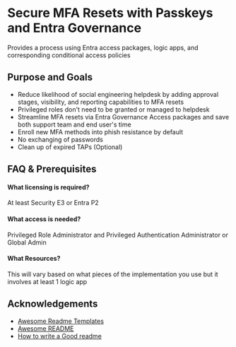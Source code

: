 # Secure MFA Resets with Passkeys and Entra Governance

Provides a process using Entra access packages, logic apps, and corresponding conditional access policies
## Purpose and Goals

- Reduce likelihood of social engineering helpdesk by adding approval stages, visibility, and reporting capabilities to MFA resets
- Privileged roles don't need to be granted or managed to helpdesk
- Streamline MFA resets via Entra Governance Access packages and save both support team and end user's time
- Enroll new MFA methods into phish resistance by default
- No exchanging of passwords
- Clean up of expired TAPs (Optional)
## FAQ & Prerequisites 

#### What licensing is required?

At least Security E3 or Entra P2

#### What access is needed?

Privileged Role Administrator and Privileged Authentication Administrator or Global Admin

#### What Resources?
This will vary based on what pieces of the implementation you use but it involves at least 1 logic app

## Acknowledgements

- [Awesome Readme Templates](https://awesomeopensource.com/project/elangosundar/awesome-README-templates)
- [Awesome README](https://github.com/matiassingers/awesome-readme)
- [How to write a Good readme](https://bulldogjob.com/news/449-how-to-write-a-good-readme-for-your-github-project)
